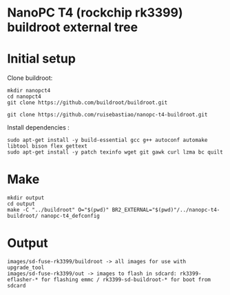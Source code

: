 # NanoPC T4 (rockchip rk3399) buildroot external tree

# Initial setup

Clone buildroot:

```
mkdir nanopct4
cd nanopct4
git clone https://github.com/buildroot/buildroot.git

git clone https://github.com/ruisebastiao/nanopc-t4-buildroot.git

```

Install dependencies :
```
sudo apt-get install -y build-essential gcc g++ autoconf automake libtool bison flex gettext
sudo apt-get install -y patch texinfo wget git gawk curl lzma bc quilt
```

# Make

```
mkdir output
cd output
make -C "../buildroot" O="$(pwd)" BR2_EXTERNAL="$(pwd)"/../nanopc-t4-buildroot/ nanopc-t4_defconfig

```

# Output
```
images/sd-fuse-rk3399/buildroot -> all images for use with upgrade_tool
images/sd-fuse-rk3399/out -> images to flash in sdcard: rk3399-eflasher-* for flashing emmc / rk3399-sd-buildroot-* for boot from sdcard
```

